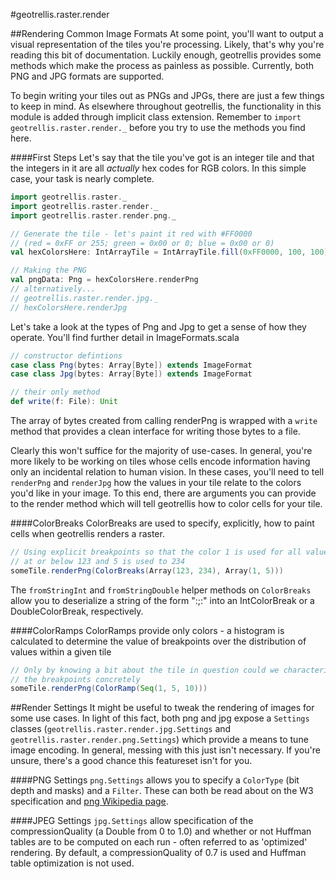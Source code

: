 #geotrellis.raster.render

##Rendering Common Image Formats
At some point, you'll want to output a visual representation of the
tiles you're processing. Likely, that's why you're reading this bit of
documentation. Luckily enough, geotrellis provides some methods which
make the process as painless as possible. Currently, both PNG and JPG
formats are supported.

To begin writing your tiles out as PNGs and JPGs, there are just a
few things to keep in mind. As elsewhere throughout geotrellis, the
functionality in this module is added through implicit class extension.
Remember to `import geotrellis.raster.render._` before you try to use
the methods you find here.

####First Steps
Let's say that the tile you've got is an integer tile and that the
integers in it are all *actually* hex codes for RGB colors. In this
simple case, your task is nearly complete.

```scala
import geotrellis.raster._
import geotrellis.raster.render._
import geotrellis.raster.render.png._

// Generate the tile - let's paint it red with #FF0000
// (red = 0xFF or 255; green = 0x00 or 0; blue = 0x00 or 0)
val hexColorsHere: IntArrayTile = IntArrayTile.fill(0xFF0000, 100, 100)

// Making the PNG
val pngData: Png = hexColorsHere.renderPng
// alternatively...
// geotrellis.raster.render.jpg._
// hexColorsHere.renderJpg
```

Let's take a look at the types of Png and Jpg to get a sense
 of how they operate. You'll find further detail in ImageFormats.scala

```scala
// constructor defintions
case class Png(bytes: Array[Byte]) extends ImageFormat
case class Jpg(bytes: Array[Byte]) extends ImageFormat

// their only method
def write(f: File): Unit
```

The array of bytes created from calling renderPng is wrapped
with a `write` method that provides a clean interface for writing
those bytes to a file.

Clearly this won't suffice for the majority of use-cases. In general,
you're more likely to be working on tiles whose cells encode information
having only an incidental relation to human vision. In these cases,
you'll need to tell `renderPng` and `renderJpg` how the values in your
tile relate to the colors you'd like in your image. To this end, there
are arguments you can provide to the render method which
will tell geotrellis how to color cells for your tile.


####ColorBreaks
ColorBreaks are used to specify, explicitly, how to paint cells when
geotrellis renders a raster.

```scala
// Using explicit breakpoints so that the color 1 is used for all values
// at or below 123 and 5 is used to 234
someTile.renderPng(ColorBreaks(Array(123, 234), Array(1, 5)))
```

The `fromStringInt` and `fromStringDouble` helper methods on
`ColorBreaks` allow you to deserialize a string of the form
"<limitString>:<hexColor>;<limitString>:<hexColor>" into an
IntColorBreak or a DoubleColorBreak, respectively.  


####ColorRamps
ColorRamps provide only colors - a histogram is calculated to
determine the value of breakpoints over the distribution of values
within a given tile

```scala
// Only by knowing a bit about the tile in question could we characterize
// the breakpoints concretely
someTile.renderPng(ColorRamp(Seq(1, 5, 10)))
```

##Render Settings
It might be useful to tweak the rendering of images for some use cases.
In light of this fact, both png and jpg expose a `Settings` classes
(`geotrellis.raster.render.jpg.Settings` and
`geotrellis.raster.render.png.Settings`) which provide a means to tune
image encoding.
In general, messing with this just isn't necessary. If you're unsure,
there's a good chance this featureset isn't for you.

####PNG Settings
`png.Settings` allows you to specify a `ColorType` (bit depth and masks)
and a `Filter`. These can both be read about on the W3 specification and
[png Wikipedia
page]('https://en.wikipedia.org/wiki/Portable_Network_Graphics').

####JPEG Settings
`jpg.Settings` allow specification of the compressionQuality (a Double
from 0 to 1.0) and whether or not Huffman tables are to be computed on
each run - often referred to as 'optimized' rendering. By default, a
compressionQuality of 0.7 is used and Huffman table optimization is not used.
